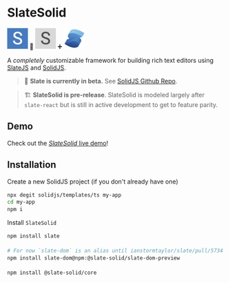 # SlateSolid

<img alt="SlateSolid" src="src/assets/icons/slate-solid-96.png" width="48"> 🟰 <img alt="SlateJS" src="src/assets/icons/slate-96.png" width="48"> ➕
<img alt="SolidJS" src="src/assets/icons/solid48.png" width="48">

A _completely_ customizable framework
for building rich text editors using [SlateJS](https://docs.slatejs.org/) and [SolidJS](https://www.solidjs.com/).

> 🤖 **Slate is currently in beta.** See [SolidJS Github Repo](https://github.com/ianstormtaylor/slate).

> 🏗️ **SlateSolid is pre-release**. SlateSolid is modeled largely after `slate-react` but is still in active development to get to feature parity.

## Demo

Check out the [_SlateSolid_ live demo](https://slate-solid.github.io/slate-solid/)!

## Installation

Create a new SolidJS project (if you don't already have one)

```sh
npx degit solidjs/templates/ts my-app
cd my-app
npm i
```

Install `SlateSolid`

```sh
npm install slate

# For now `slate-dom` is an alias until ianstormtaylor/slate/pull/5734 is merged
npm install slate-dom@npm:@slate-solid/slate-dom-preview

npm install @slate-solid/core
```
